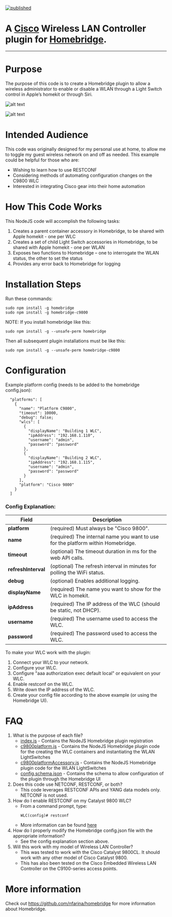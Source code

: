 [![published](https://static.production.devnetcloud.com/codeexchange/assets/images/devnet-published.svg)](https://developer.cisco.com/codeexchange/github/repo/CiscoDevNet/homebridge-c9800)

# A [Cisco](https://www.cisco.com) Wireless LAN Controller plugin for [Homebridge](https://github.com/nfarina/homebridge).  

---

# Purpose

The purpose of this code is to create a Homebridge plugin to allow a wireless administrator to enable or disable a WLAN through a Light Switch control in Apple’s homekit or through Siri.

![alt text](example.png "Dashboard Example Screenshot")

![alt text](example2.png "WLC Example Screenshot")

# Intended Audience

This code was originally designed for my personal use at home, to allow me to toggle my guest wireless network on and off as needed.  This example could be helpful for those who are:

- Wishing to learn how to use RESTCONF
- Considering methods of automating configuration changes on the C9800 WLC
- Interested in integrating Cisco gear into their home automation

# How This Code Works

This NodeJS code will accomplish the following tasks:
1. Creates a parent container accessory in Homebridge, to be shared with Apple homekit - one per WLC
2. Creates a set of child Light Switch accessories in Homebridge, to be shared with Apple homekit - one per WLAN
3. Exposes two functions to Homebridge – one to interrogate the WLAN status, the other to set the status
4. Provides any error back to Homebridge for logging


# Installation Steps
Run these commands:

    sudo npm install -g homebridge
    sudo npm install -g homebridge-c9800


NOTE: If you install homebridge like this:

    sudo npm install -g --unsafe-perm homebridge

Then all subsequent plugin installations must be like this:

    sudo npm install -g --unsafe-perm homebridge-c9800

# Configuration
Example platform config (needs to be added to the homebridge config.json):
```
  "platforms": [
    {
      "name": "Platform C9800",
      "timeout": 10000,
      "debug": false;
      "wlcs": [
        {
          "displayName": "Building 1 WLC",
          "ipAddress": "192.168.1.110",
          "username": "admin",
          "password": "password"
        },
        {
          "displayName": "Building 2 WLC",
          "ipAddress": "192.168.1.115",
          "username": "admin",
          "password": "password"
        }            
      ],
      "platform": "Cisco 9800"
    }
  ]
```

### Config Explanation:

Field           						| Description
----------------------------|------------
**platform**   							| (required) Must always be "Cisco 9800".
**name**										| (required) The internal name you want to use for the platform within Homebridge.
**timeout**									| (optional) The timeout duration in ms for the web API calls.
**refreshInterval**					| (optional) The refresh interval in minutes for polling the WiFi status.
**debug**										| (optional) Enables additional logging.
**displayName**							| (required) The name you want to show for the WLC in homekit.
**ipAddress**								| (required) The IP address of the WLC (should be static, not DHCP).
**username**								| (required) The username used to access the WLC.
**password**								| (required) The password used to access the WLC.

To make your WLC work with the plugin:

1. Connect your WLC to your network.
2. Configure your WLC.
3. Configure "aaa authorization exec default local" or equivalent on your WLC.
4. Enable restconf on the WLC.
5. Write down the IP address of the WLC.
6. Create your config file according to the above example (or using the Homebridge UI).

# FAQ
1. What is the purpose of each file?
   - [index.js](index.js) - Contains the NodeJS Homebridge plugin registration
   - [c9800platform.js](c9800platform.js) - Contains the NodeJS Homebridge plugin code for the creating the WLC containers and instantiating the WLAN LightSwitches
   - [c9800platformAccessory.js](c9800platformAccessory.js) - Contains the NodeJS Homebridge plugin code for the WLAN LightSwitches
   - [config.schema.json](config.schema.json) - Contains the schema to allow configuration of the plugin through the Homebridge UI
2. Does this code use NETCONF, RESTCONF, or both?
   - This code leverages RESTCONF APIs and YANG data models only. NETCONF is not used.
3. How do I enable RESTCONF on my Catalyst 9800 WLC?
   - From a command prompt, type:
      ```console
      WLC(config)# restconf
      ```
   - More information can be found [here](https://developer.cisco.com/docs/ios-xe/#!enabling-restconf-on-ios-xe/authentication)
4. How do I properly modify the Homebridge config.json file with the appropriate information?
   - See the config explanation section above.
5. Will this work with my model of Wireless LAN Controller?
   - This was tested to work with the Cisco Catalyst 9800CL. It should work with any other model of Cisco Catalyst 9800.
   - This has also been tested on the Cisco Embedded Wireless LAN Controller on the C9100-series access points.


# More information
Check out https://github.com/nfarina/homebridge for more information about Homebridge.

